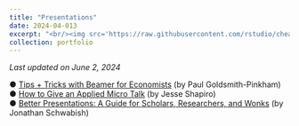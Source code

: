 ```yaml
---
title: "Presentations"
date: 2024-04-013
excerpt: "<br/><img src='https://raw.githubusercontent.com/rstudio/cheatsheets/main/pngs/data-visualization.png'>" 
collection: portfolio
---
```


*Last updated on June 2, 2024*

● <a href="https://paulgp.github.io/beamer_tips.pdf" target="_blank">Tips + Tricks with Beamer for Economists</a> (by Paul Goldsmith-Pinkham) <br>
● <a href="https://scholar.harvard.edu/files/shapiro/files/applied_micro_slides.pdf" target="_blank">How to Give an Applied Micro Talk</a> (by Jesse Shapiro) <br>
● <a href="https://www.jstor.org/stable/10.7312/schw17520" target="_blank">Better Presentations: A Guide for Scholars, Researchers, and Wonks</a> (by Jonathan Schwabish) 


